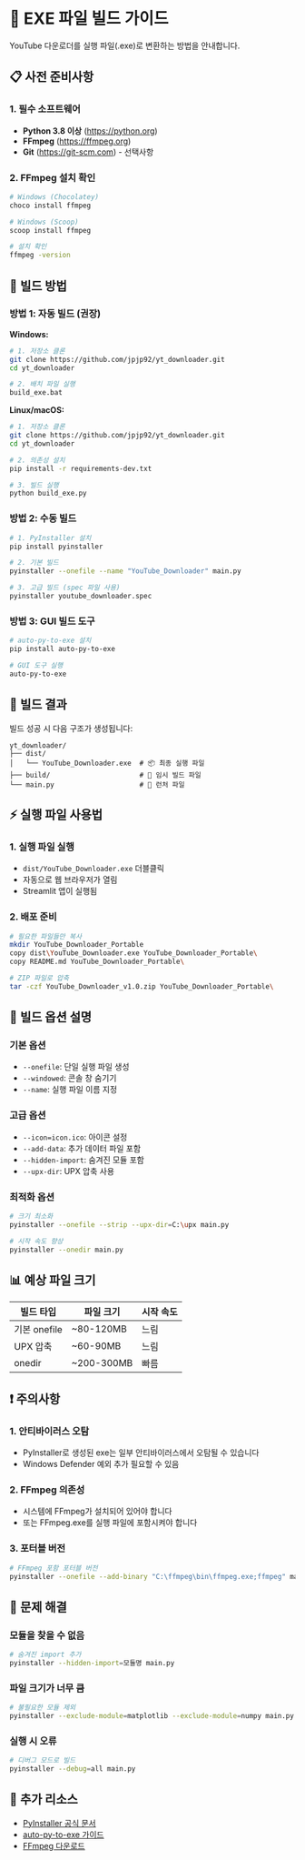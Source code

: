 # 🚀 EXE 파일 빌드 가이드

YouTube 다운로더를 실행 파일(.exe)로 변환하는 방법을 안내합니다.

## 📋 사전 준비사항

### 1. 필수 소프트웨어
- **Python 3.8 이상** (https://python.org)
- **FFmpeg** (https://ffmpeg.org)
- **Git** (https://git-scm.com) - 선택사항

### 2. FFmpeg 설치 확인
```bash
# Windows (Chocolatey)
choco install ffmpeg

# Windows (Scoop)
scoop install ffmpeg

# 설치 확인
ffmpeg -version
```

## 🔧 빌드 방법

### 방법 1: 자동 빌드 (권장)

**Windows:**
```bash
# 1. 저장소 클론
git clone https://github.com/jpjp92/yt_downloader.git
cd yt_downloader

# 2. 배치 파일 실행
build_exe.bat
```

**Linux/macOS:**
```bash
# 1. 저장소 클론
git clone https://github.com/jpjp92/yt_downloader.git
cd yt_downloader

# 2. 의존성 설치
pip install -r requirements-dev.txt

# 3. 빌드 실행
python build_exe.py
```

### 방법 2: 수동 빌드

```bash
# 1. PyInstaller 설치
pip install pyinstaller

# 2. 기본 빌드
pyinstaller --onefile --name "YouTube_Downloader" main.py

# 3. 고급 빌드 (spec 파일 사용)
pyinstaller youtube_downloader.spec
```

### 방법 3: GUI 빌드 도구

```bash
# auto-py-to-exe 설치
pip install auto-py-to-exe

# GUI 도구 실행
auto-py-to-exe
```

## 📁 빌드 결과

빌드 성공 시 다음 구조가 생성됩니다:

```
yt_downloader/
├── dist/
│   └── YouTube_Downloader.exe  # 📦 최종 실행 파일
├── build/                      # 🔧 임시 빌드 파일
└── main.py                     # 🚀 런처 파일
```

## ⚡ 실행 파일 사용법

### 1. 실행 파일 실행
- `dist/YouTube_Downloader.exe` 더블클릭
- 자동으로 웹 브라우저가 열림
- Streamlit 앱이 실행됨

### 2. 배포 준비
```bash
# 필요한 파일들만 복사
mkdir YouTube_Downloader_Portable
copy dist\YouTube_Downloader.exe YouTube_Downloader_Portable\
copy README.md YouTube_Downloader_Portable\

# ZIP 파일로 압축
tar -czf YouTube_Downloader_v1.0.zip YouTube_Downloader_Portable\
```

## 🔧 빌드 옵션 설명

### 기본 옵션
- `--onefile`: 단일 실행 파일 생성
- `--windowed`: 콘솔 창 숨기기
- `--name`: 실행 파일 이름 지정

### 고급 옵션
- `--icon=icon.ico`: 아이콘 설정
- `--add-data`: 추가 데이터 파일 포함
- `--hidden-import`: 숨겨진 모듈 포함
- `--upx-dir`: UPX 압축 사용

### 최적화 옵션
```bash
# 크기 최소화
pyinstaller --onefile --strip --upx-dir=C:\upx main.py

# 시작 속도 향상
pyinstaller --onedir main.py
```

## 📊 예상 파일 크기

| 빌드 타입 | 파일 크기 | 시작 속도 |
|-----------|-----------|-----------|
| 기본 onefile | ~80-120MB | 느림 |
| UPX 압축 | ~60-90MB | 느림 |
| onedir | ~200-300MB | 빠름 |

## ❗ 주의사항

### 1. 안티바이러스 오탐
- PyInstaller로 생성된 exe는 일부 안티바이러스에서 오탐될 수 있습니다
- Windows Defender 예외 추가 필요할 수 있음

### 2. FFmpeg 의존성
- 시스템에 FFmpeg가 설치되어 있어야 합니다
- 또는 FFmpeg.exe를 실행 파일에 포함시켜야 합니다

### 3. 포터블 버전
```bash
# FFmpeg 포함 포터블 버전
pyinstaller --onefile --add-binary "C:\ffmpeg\bin\ffmpeg.exe;ffmpeg" main.py
```

## 🐛 문제 해결

### 모듈을 찾을 수 없음
```bash
# 숨겨진 import 추가
pyinstaller --hidden-import=모듈명 main.py
```

### 파일 크기가 너무 큼
```bash
# 불필요한 모듈 제외
pyinstaller --exclude-module=matplotlib --exclude-module=numpy main.py
```

### 실행 시 오류
```bash
# 디버그 모드로 빌드
pyinstaller --debug=all main.py
```

## 📖 추가 리소스

- [PyInstaller 공식 문서](https://pyinstaller.readthedocs.io/)
- [auto-py-to-exe 가이드](https://github.com/brentvollebregt/auto-py-to-exe)
- [FFmpeg 다운로드](https://ffmpeg.org/download.html)
